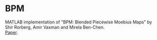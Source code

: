 # BPM
MATLAB implementation of "BPM: Blended Piecewise Moebius Maps" by Shir Rorberg, Amir Vaxman and Mirela Ben-Chen.  
[Paper](https://mirelabc.github.io/publications/BPM.pdf).
